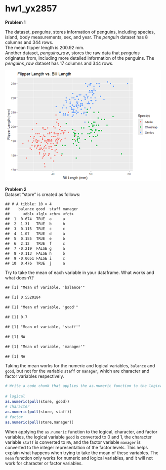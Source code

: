 hw1_yx2857
================

**Problem 1**

The dataset, *penguins*, stores information of penguins, including
species, island, body measurements, sex, and year. The *penguin* dataset
has 8 columns and 344 rows.  
The mean flipper length is 200.92 mm.  
Another dataset, *penguins_raw*, stores the raw data that *penguins*
originates from, including more detailed information of the penguins.
The *penguins_raw* dataset has 17 columns and 344 rows.

![](p8105_hw1_yx2857_files/figure-gfm/plot-1.png)<!-- -->

**Problem 2**  
Dataset “store” is created as follows:

    ## # A tibble: 10 × 4
    ##    balance good  staff manager
    ##      <dbl> <lgl> <chr> <fct>  
    ##  1  0.674  TRUE  a     a      
    ##  2  1.31   TRUE  b     b      
    ##  3  0.115  TRUE  c     c      
    ##  4  1.07   TRUE  d     a      
    ##  5  0.155  TRUE  e     b      
    ##  6  2.12   TRUE  f     c      
    ##  7 -0.219  FALSE g     a      
    ##  8 -0.113  FALSE h     b      
    ##  9 -0.0651 FALSE i     c      
    ## 10  0.476  TRUE  j     a

Try to take the mean of each variable in your dataframe. What works and
what doesn’t?

    ## [1] "Mean of variable, 'balance'"

    ## [1] 0.5520184

    ## [1] "Mean of variable, 'good'"

    ## [1] 0.7

    ## [1] "Mean of variable, 'staff'"

    ## [1] NA

    ## [1] "Mean of variable, 'manager'"

    ## [1] NA

Taking the mean works for the numeric and logical variables, `balance`
and `good`, but not for the variable `staff` or `manager`, which are
character and factor variables respectively.

``` r
# Write a code chunk that applies the as.numeric function to the logical, character, and factor variables (please show this chunk but not the output). What happens, and why? Does this help explain what happens when you try to take the mean?

# logical
as.numeric(pull(store, good))
# character
as.numeric(pull(store, staff))
# factor
as.numeric(pull(store,manager))
```

When applying the `as.numeric` function to the logical, character, and
factor variables, the logical variable `good` is converted to 0 and 1,
the character variable `staff` is converted to `NA`, and the factor
variable `manager` is converted to the integer representation of the
factor levels. This helps explain what happens when trying to take the
mean of these variables. The `mean` function only works for numeric and
logical variables, and it will not work for character or factor
variables.
